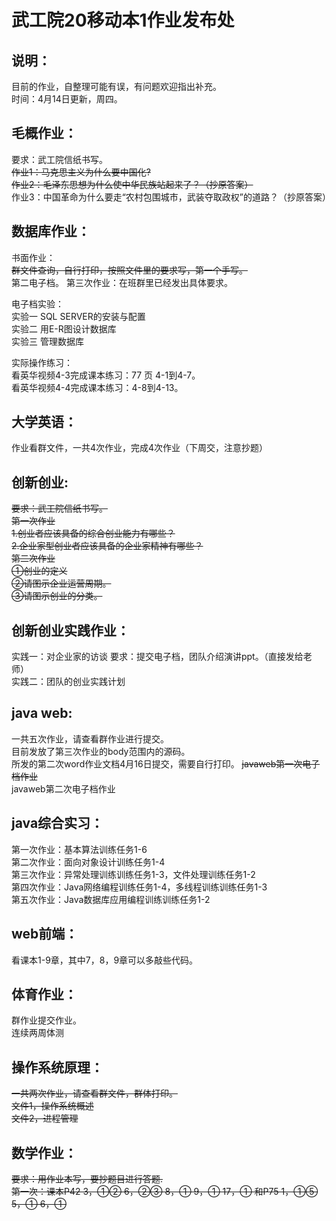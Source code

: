 # 武工院20移动本1作业发布处
## 说明：

目前的作业，自整理可能有误，有问题欢迎指出补充。   
时间：4月14日更新，周四。    

## 毛概作业：    

要求：武工院信纸书写。  
~~作业1：马克思主义为什么要中国化?~~   
~~作业2：毛泽东思想为什么使中华民族站起来了？（抄原答案）~~    
作业3：中国革命为什么要走“农村包围城市，武装夺取政权”的道路？（抄原答案）
    
## 数据库作业：   

书面作业：   
~~群文件查询，自行打印，按照文件里的要求写，第一个手写。~~    
第二电子档。
第三次作业：在班群里已经发出具体要求。

电子档实验：   
实验一 SQL SERVER的安装与配置   
实验二  用E-R图设计数据库   
实验三  管理数据库

实际操作练习：  
看英华视频4-3完成课本练习：77 页 4-1到4-7。   
看英华视频4-4完成课本练习：4-8到4-13。    


## 大学英语：    

作业看群文件，一共4次作业，完成4次作业（下周交，注意抄题）    

     
## 创新创业:

~~要求：武工院信纸书写。~~  
~~第一次作业~~  
~~1.创业者应该具备的综合创业能力有哪些？~~  
~~2.企业家型创业者应该具备的企业家精神有哪些？~~  
~~第二次作业~~  
~~①创业的定义~~  
~~②请图示企业运营周期。~~  
~~③请图示创业的分类。~~    

## 创新创业实践作业：  
实践一：对企业家的访谈
要求：提交电子档，团队介绍演讲ppt。（直接发给老师）   
实践二：团队的创业实践计划     
     
## java web:    

一共五次作业，请查看群作业进行提交。  
目前发放了第三次作业的body范围内的源码。      
所发的第二次word作业文档4月16日提交，需要自行打印。 
~~javaweb第一次电子档作业~~     
javaweb第二次电子档作业

## java综合实习：   

第一次作业：基本算法训练任务1-6  
第二次作业：面向对象设计训练任务1-4  
第三次作业：异常处理训练训练任务1-3，文件处理训练任务1-2  
第四次作业：Java网络编程训练任务1-4，多线程训练训练任务1-3   
第五次作业：Java数据库应用编程训练训练任务1-2    

## web前端：   
看课本1-9章，其中7，8，9章可以多敲些代码。   


## 体育作业：    

群作业提交作业。   
连续两周体测      
   
    
## 操作系统原理：     
~~一共两次作业，请查看群文件，群体打印。~~   
~~文件1，操作系统概述~~   
~~文件2，进程管理~~          

## 数学作业：      
~~要求：用作业本写，要抄题目进行答题.~~   
~~第一次：课本P42	3，①②  6，②③  8，①  9，① 17，① 和P75 1，①⑤ 5，① 6，①~~
